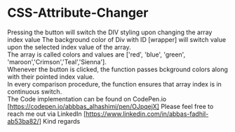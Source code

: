 # CSS-Attribute-Changer
Pressing the button will switch the DIV styling upon changing the array index value
The background color of Div with ID [wrapper] will switch value upon the selected index value of the array.<br>
The array is called colors and values are ['red', 'blue', 'green', 'maroon','Crimson','Teal','Sienna'].<br>
Whenever the button is clicked, the function passes bckground colors along with their pointed index value. <br>
In every comparison procedure, the function ensures that array index is in continuous switch.
 <br>
 The Code implementation can be found on CodePen.io [https://codepen.io/abbbas_alhashimi/pen/OJpqejX]
Please feel free to reach me out via LinkedIn [https://www.linkedin.com/in/abbas-fadhil-ab53ba82/]
Kind regards
